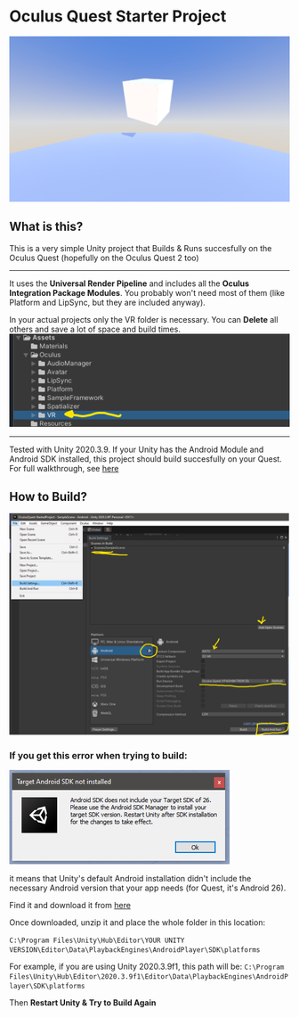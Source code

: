 # Oculus Quest Starter Project
 
![](../img/success.png)

 ## What is this?
 This is a very simple Unity project that Builds & Runs succesfully on the Oculus Quest (hopefully on the Oculus Quest 2 too)  
 
 ---
 
 It uses the **Universal Render Pipeline** and includes all the **Oculus Integration Package Modules**.
 You probably won't need most of them (like Platform and LipSync, but they are included anyway).  
 
 In your actual projects only the VR folder is necessary. You can **Delete** all others and save a lot of space and build times.
 ![](../img/keep.png)
 
 --- 
 
 Tested with Unity 2020.3.9. 
 If your Unity has the Android Module and Android SDK installed, this project should build succesfully on your Quest.
 For full walkthrough, see [here](https://developer.oculus.com/documentation/unity/unity-gs-overview/
)

## How to Build?

![](../img/build.png)

### If you get this error when trying to build:  

![](../img/SDK-Not-Found.png)

it means that Unity's default Android installation didn't include the necessary Android version that your app needs (for Quest, it's Android 26).  

Find it and download it from [here](https://androidsdkmanager.azurewebsites.net/SDKPlatform)  

Once downloaded, unzip it and place the whole folder in this location:

`C:\Program Files\Unity\Hub\Editor\YOUR UNITY VERSION\Editor\Data\PlaybackEngines\AndroidPlayer\SDK\platforms`

For example, if you are using Unity 2020.3.9f1, this path will be:
`C:\Program Files\Unity\Hub\Editor\2020.3.9f1\Editor\Data\PlaybackEngines\AndroidPlayer\SDK\platforms`

Then **Restart Unity & Try to Build Again**
